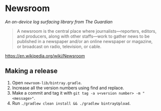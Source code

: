 # Newsroom

*An on-device log surfacing library from The Guardian*

>A newsroom is the central place where journalists—reporters, editors, and producers, along with other staffs—work to gather news to be published in a newspaper and/or an online newspaper or magazine, or broadcast on radio, television, or cable.

https://en.wikipedia.org/wiki/Newsroom

## Making a release

1. Open `newroom-lib/bintray.gradle`.
2. Increase all the version numbers using find and replace.
3. Make a commit and tag it with `git tag -a v<version number> -m "<message>"`.
4. Run `./gradlew clean install && ./gradlew bintrayUpload`.
